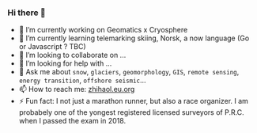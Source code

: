 ### Hi there 👋


- 🔭 I’m currently working on Geomatics x Cryosphere
- 🌱 I’m currently learning telemarking skiing, Norsk, a now language (Go or Javascript ? TBC)
- 👯 I’m looking to collaborate on ...
- 🤔 I’m looking for help with ...
- 💬 Ask me about `snow`, `glaciers`, `geomorphology`, `GIS`, `remote sensing`, `energy transition`, `offshore seismic`...
- 📫 How to reach me: [zhihaol.eu.org](zhihaol.eu.org)
- ⚡ Fun fact: I not just a marathon runner, but also a race organizer. I am probabely one of the yongest registered licensed surveyors of P.R.C. when I passed the exam in 2018.

